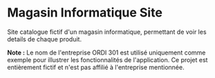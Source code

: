 # Magasin Informatique Site

Site catalogue fictif d'un magasin informatique, permettant de voir les details de chaque produit.

**Note :** Le nom de l'entreprise ORDI 301 est utilisé uniquement comme exemple pour illustrer les fonctionnalités de l'application. Ce projet est entièrement fictif et n'est pas affilié à l'entreprise mentionnée.
